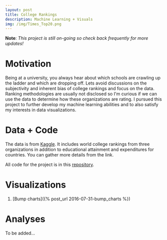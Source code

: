 ```yaml
---
layout: post
title: College Rankings
description: Machine Learning + Visuals
img: /img/Times_Top20.png
---
```


__Note__: _This project is still on-going so check back frequently for more updates!_

# Motivation

Being at a university, you always hear about which schools are crawling up the ladder and 
which are dropping off. Lets avoid discussions on the subjectivity and inherent bias of 
college rankings and focus on the data. Ranking methodologies are usually not disclosed so 
I'm curious if we can use the data to determine how these organizations are rating. I 
pursued this project to further develop my machine learning abilities and to also satisfy 
my interests in data visualizations.

# Data + Code

The data is from [Kaggle](https://www.kaggle.com/mylesoneill/world-university-rankings). 
It includes world college rankings from three organizations in addition to educational 
attainment and expenditures for countries. You can gather more details from the link.

All code for the project is in this [repository](https://github.com/jknguye2/college_rankings).

# Visualizations

1. [Bump charts]({% post_url 2016-07-31-bump_charts %})


# Analyses

To be added...